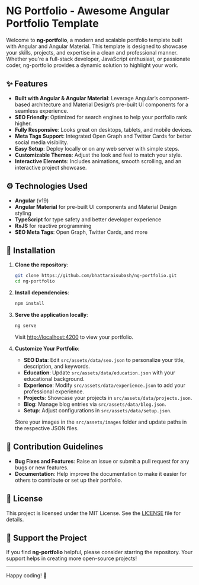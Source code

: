 # NG Portfolio - Awesome Angular Portfolio Template

Welcome to **ng-portfolio**, a modern and scalable portfolio template built with Angular and Angular Material. This template is designed to showcase your skills, projects, and expertise in a clean and professional manner. Whether you're a full-stack developer, JavaScript enthusiast, or passionate coder, ng-portfolio provides a dynamic solution to highlight your work.

## ✨ Features

- **Built with Angular & Angular Material**: Leverage Angular’s component-based architecture and Material Design’s pre-built UI components for a seamless experience.
- **SEO Friendly**: Optimized for search engines to help your portfolio rank higher.
- **Fully Responsive**: Looks great on desktops, tablets, and mobile devices.
- **Meta Tags Support**: Integrated Open Graph and Twitter Cards for better social media visibility.
- **Easy Setup**: Deploy locally or on any web server with simple steps.
- **Customizable Themes**: Adjust the look and feel to match your style.
- **Interactive Elements**: Includes animations, smooth scrolling, and an interactive project showcase.

## ⚙️ Technologies Used

- **Angular** (v19)
- **Angular Material** for pre-built UI components and Material Design styling
- **TypeScript** for type safety and better developer experience
- **RxJS** for reactive programming
- **SEO Meta Tags**: Open Graph, Twitter Cards, and more

## 🔧 Installation

1. **Clone the repository**:
    ```bash
    git clone https://github.com/bhattaraisubash/ng-portfolio.git
    cd ng-portfolio
    ```

2. **Install dependencies**:
    ```bash
    npm install
    ```

3. **Serve the application locally**:
    ```bash
    ng serve
    ```
    Visit [http://localhost:4200](http://localhost:4200) to view your portfolio.

4. **Customize Your Portfolio**:
    - **SEO Data**: Edit `src/assets/data/seo.json` to personalize your title, description, and keywords.
    - **Education**: Update `src/assets/data/education.json` with your educational background.
    - **Experience**: Modify `src/assets/data/experience.json` to add your professional experience.
    - **Projects**: Showcase your projects in `src/assets/data/projects.json`.
    - **Blog**: Manage blog entries via `src/assets/data/blog.json`.
    - **Setup**: Adjust configurations in `src/assets/data/setup.json`.

    Store your images in the `src/assets/images` folder and update paths in the respective JSON files.

## 🤝 Contribution Guidelines

- **Bug Fixes and Features**: Raise an issue or submit a pull request for any bugs or new features.
- **Documentation**: Help improve the documentation to make it easier for others to contribute or set up their portfolio.

## 📄 License

This project is licensed under the MIT License. See the [LICENSE](LICENSE) file for details.

## 🌟 Support the Project

If you find **ng-portfolio** helpful, please consider starring the repository. Your support helps in creating more open-source projects!

---
Happy coding! 🚀